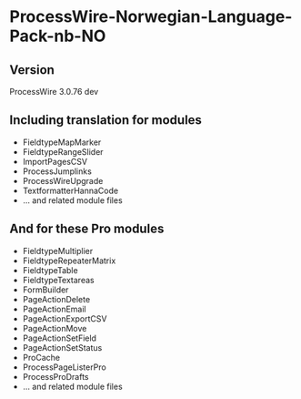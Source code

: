 # ProcessWire-Norwegian-Language-Pack-nb-NO

## Version
ProcessWire 3.0.76 dev

## Including translation for modules
* FieldtypeMapMarker
* FieldtypeRangeSlider
* ImportPagesCSV
* ProcessJumplinks
* ProcessWireUpgrade
* TextformatterHannaCode
* … and related module files

## And for these Pro modules
* FieldtypeMultiplier
* FieldtypeRepeaterMatrix
* FieldtypeTable
* FieldtypeTextareas
* FormBuilder
* PageActionDelete
* PageActionEmail
* PageActionExportCSV
* PageActionMove
* PageActionSetField
* PageActionSetStatus
* ProCache
* ProcessPageListerPro
* ProcessProDrafts
* … and related module files